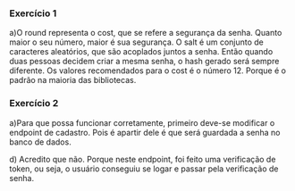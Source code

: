 ### Exercício 1

a)O round representa o cost, que se refere a segurança da senha. Quanto maior o seu número, maior é sua segurança. O salt é um conjunto de caracteres aleatórios, que são acoplados juntos a senha. Então quando duas pessoas decidem criar a mesma senha, o hash gerado será sempre diferente. Os valores recomendados para o cost é o número 12. Porque é o padrão na maioria das bibliotecas.

### Exercício 2

a)Para que possa funcionar corretamente, primeiro deve-se modificar o endpoint de cadastro. Pois é apartir dele é que será guardada a senha no banco de dados.


d) Acredito que não. Porque neste endpoint, foi feito uma verificação de token, ou seja, o usuário conseguiu se logar e passar pela verificação de senha.
